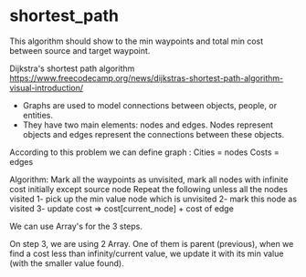 # shortest_path

This algorithm should show to the min waypoints and total min cost between source and target waypoint.


Dijkstra's shortest path algorithm
https://www.freecodecamp.org/news/dijkstras-shortest-path-algorithm-visual-introduction/
* Graphs are used to model connections between objects, people, or entities. 
* They have two main elements: nodes and edges. Nodes represent objects and edges represent the connections between these objects.

According to this problem we can define graph :
Cities = nodes
Costs = edges

Algorithm:
Mark all the waypoints as unvisited, mark all nodes with infinite cost initially except source node
Repeat the following unless all the nodes visited
1- pick up the min value node which is unvisited
2- mark this node as visited
3- update cost => cost[current_node] + cost of edge

We can use Array's for the 3 steps.

On step 3, we are using 2 Array. One of them is parent (previous), when we find a cost less than infinity/current value, we update it with its min value (with the smaller value found).

